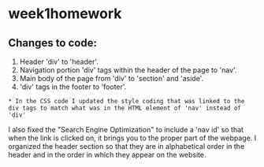 # week1homework
## Changes to code:
  1. Header 'div' to 'header'.
  1. Navigation portion 'div' tags within the header of the page to 'nav'.
  1. Main body of the page from 'div' to 'section' and 'aside'.
  1. 'div' tags in the footer to 'footer'.
  
    * In the CSS code I updated the style coding that was linked to the div tags to match what was in the HTML element of 'nav' instead of 'div'
I also fixed the "Search Engine Optimization" to include a 'nav id' so that when the link is clicked on, it brings you to the proper part of the webpage.
I organized the header section so that they are in alphabetical order in the header and in the order in which they appear on the website.
